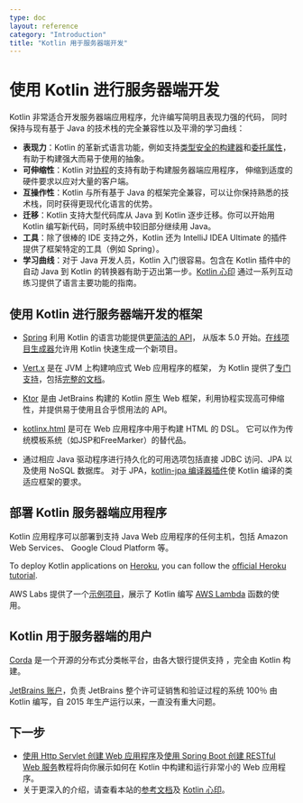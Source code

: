 ```yaml
---
type: doc
layout: reference
category: "Introduction"
title: "Kotlin 用于服务器端开发"
---
```


# 使用 Kotlin 进行服务器端开发

Kotlin 非常适合开发服务器端应用程序，允许编写简明且表现力强的代码，
同时保持与现有基于 Java 的技术栈的完全兼容性以及平滑的学习曲线：

 * **表现力**：Kotlin 的革新式语言功能，例如支持[类型安全的构建器](type-safe-builders.html)<!--
   -->和[委托属性](delegated-properties.html)，有助于构建强大而易于使用的抽象。
 * **可伸缩性**：Kotlin 对[协程](coroutines.html)的支持有助于构建服务器端应用程序，
   伸缩到适度的硬件要求以应对大量的客户端。
 * **互操作性**：Kotlin 与所有基于 Java 的框架完全兼容，可以让你保持<!--
   -->熟悉的技术栈，同时获得更现代化语言的优势。
 * **迁移**：Kotlin 支持大型代码库从 Java 到 Kotlin 逐步迁移。你可以开始<!--
   -->用 Kotlin 编写新代码，同时系统中较旧部分继续用 Java。
 * **工具**：除了很棒的 IDE 支持之外，Kotlin 还为 IntelliJ IDEA Ultimate 的插件提供了框架特定的工具（例如
   Spring）。
 * **学习曲线**：对于 Java 开发人员，Kotlin 入门很容易。包含在 Kotlin 插件中的自动 Java 到 Kotlin 的转换器有助于迈出第一步。[Kotlin 心印](/docs/tutorials/koans.html) 通过一系列互动练习提供了语言主要功能的指南。

## 使用 Kotlin 进行服务器端开发的框架

 * [Spring](https://spring.io) 利用 Kotlin 的语言功能提供[更简洁的 API](https://spring.io/blog/2017/01/04/introducing-kotlin-support-in-spring-framework-5-0)，
从版本 5.0 开始。[在线项目生成器](https://start.spring.io/#!language=kotlin)允许用 Kotlin 快速生成一个新项目。

 * [Vert.x](http://vertx.io) 是在 JVM 上构建响应式 Web 应用程序的框架，
为 Kotlin 提供了[专门支持](https://github.com/vert-x3/vertx-lang-kotlin)，包括[完整的文档](http://vertx.io/docs/vertx-core/kotlin/)。

 * [Ktor](https://github.com/kotlin/ktor) 是由 JetBrains 构建的 Kotlin 原生 Web 框架，利用协程实现<!--
-->高可伸缩性，并提供易于使用且合乎惯用法的 API。

 * [kotlinx.html](https://github.com/kotlin/kotlinx.html) 是可在 Web 应用程序中用于构建 HTML 的 DSL。
它可以作为传统模板系统（如JSP和FreeMarker）的替代品。

 * 通过相应 Java 驱动程序进行持久化的可用选项包括直接 JDBC 访问、JPA 以及使用 NoSQL 数据库。
对于 JPA，[kotlin-jpa 编译器插件](compiler-plugins.html#kotlin-jpa-编译器插件)使
Kotlin 编译的类适应框架的要求。

## 部署 Kotlin 服务器端应用程序

Kotlin 应用程序可以部署到支持 Java Web 应用程序的任何主机，包括 Amazon Web Services、
Google Cloud Platform 等。

To deploy Kotlin applications on [Heroku](https://www.heroku.com), you can follow the [official Heroku tutorial](https://devcenter.heroku.com/articles/getting-started-with-kotlin).

AWS Labs 提供了一个[示例项目](https://github.com/awslabs/serverless-photo-recognition)，展示了 Kotlin
编写 [AWS Lambda](https://aws.amazon.com/lambda/) 函数的使用。

## Kotlin 用于服务器端的用户

[Corda](https://www.corda.net/2017/01/10/kotlin/) 是一个开源的分布式分类帐平台，由各大银行提供支持
，完全由 Kotlin 构建。

[JetBrains 账户](https://account.jetbrains.com/)，负责 JetBrains 整个许可证销售和验证<!--
-->过程的系统 100％ 由 Kotlin 编写，自 2015 年生产运行以来，一直没有重大问题。


## 下一步

* [使用 Http Servlet 创建 Web 应用程序](/docs/tutorials/httpservlets.html)及<!--
-->[使用 Spring Boot 创建 RESTful Web 服务](/docs/tutorials/spring-boot-restful.html)教程<!--
-->将向你展示如何在 Kotlin 中构建和运行非常小的 Web 应用程序。
* 关于更深入的介绍，请查看本站的[参考文档](index.html)及
[Kotlin 心印](/docs/tutorials/koans.html)。
